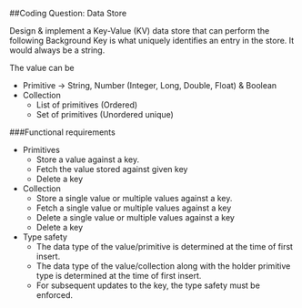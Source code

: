 ##Coding Question: Data Store 

Design & implement  a Key-Value (KV) data store that can perform the following
Background
Key is what uniquely identifies an entry in the store. It would always be a string.   

The value can be   
- Primitive → String, Number (Integer, Long, Double, Float) & Boolean
- Collection   
    - List of primitives (Ordered)
    - Set of primitives (Unordered unique)


###Functional requirements
- Primitives
    - Store a value against a key.
    - Fetch the value stored against given key
    - Delete a key
- Collection
    - Store a single value or multiple values against a key.
    - Fetch a single value or multiple values against a key
    - Delete a single value or multiple values against a key
    - Delete a key
- Type safety
    - The data type of the value/primitive is determined at the time of first insert.
    - The data type of the value/collection along with the holder primitive type is determined at the time of first insert.
    - For subsequent updates to the key, the type safety must be enforced.